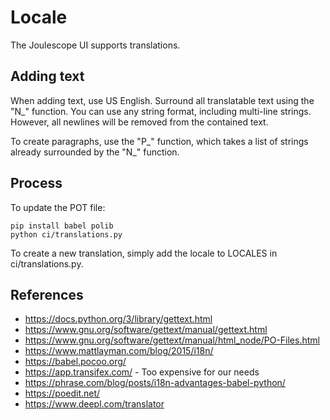 
# Locale

The Joulescope UI supports translations.


## Adding text

When adding text, use US English.  Surround all translatable text using
the "N_" function.  You can use any string format, including multi-line
strings.  However, all newlines will be removed from the contained text.

To create paragraphs, use the "P_" function, which takes a list of
strings already surrounded by the "N_" function.   


## Process

To update the POT file:

```
pip install babel polib
python ci/translations.py
```

To create a new translation, simply add the locale to 
LOCALES in ci/translations.py.


## References

* https://docs.python.org/3/library/gettext.html
* https://www.gnu.org/software/gettext/manual/gettext.html
* https://www.gnu.org/software/gettext/manual/html_node/PO-Files.html
* https://www.mattlayman.com/blog/2015/i18n/
* https://babel.pocoo.org/
* https://app.transifex.com/ - Too expensive for our needs
* https://phrase.com/blog/posts/i18n-advantages-babel-python/
* https://poedit.net/
* https://www.deepl.com/translator
